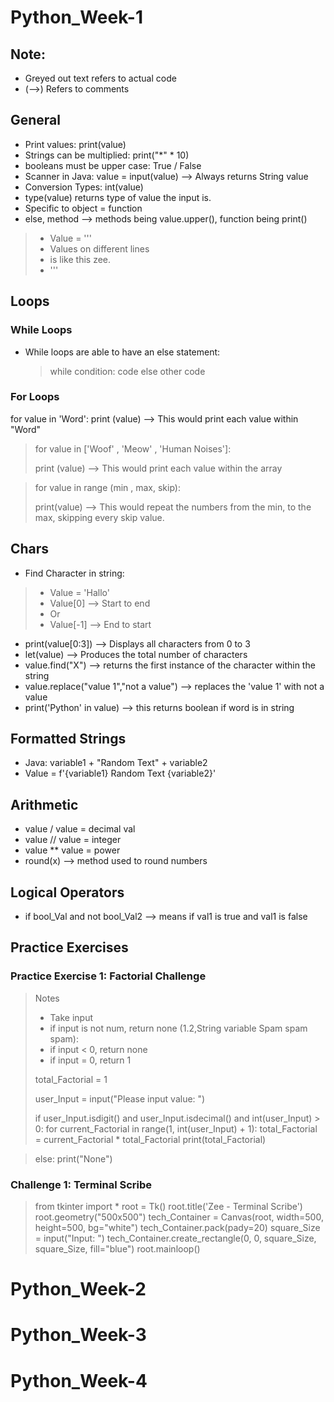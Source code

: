 # Python_Week-1
## Note: 
- Greyed out text refers to actual code
- (-->) Refers to comments

## General
- Print values: print(value)
- Strings can be multiplied: print("*" * 10)
- booleans must be upper case: True / False
- Scanner in Java: value = input(value) --> Always returns String value
- Conversion Types: int(value)
- type(value) returns type of value the input is.
- Specific to object = function
- else, method --> methods being value.upper(), function being print()

> - Value = ''' 
> - Values on different lines
> - is like this zee.
> - '''

## Loops
### While Loops
- While loops are able to have an else statement:
  > while condition:
    > code
    > else
    >  other code
  
### For Loops
for value in 'Word':
print (value) --> This would print each value within "Word"
> for value in ['Woof' , 'Meow' , 'Human Noises']:
>
> print (value) --> This would print each value within the array

> for value in range (min , max, skip):
> 
> print(value) --> This would repeat the numbers from the min, to the max, skipping every skip value.

## Chars
- Find Character in string: 
> - Value = 'Hallo'
>  - Value[0] --> Start to end
> - Or
> - Value[-1] --> End to start
- print(value[0:3]) --> Displays all characters from 0 to 3
- let(value) --> Produces the total number of characters
- value.find("X") --> returns the first instance of the character within the string 
- value.replace("value 1","not a value") --> replaces the 'value 1' with not a value
- print('Python' in value) --> this returns boolean if word is in string


## Formatted Strings
- Java: variable1 + "Random Text" + variable2
- Value = f'{variable1} Random Text {variable2}'

## Arithmetic
- value / value = decimal val
- value // value = integer
- value ** value = power
- round(x) --> method used to round numbers


## Logical Operators
- if bool_Val and not bool_Val2 --> means if val1 is true and val1 is false



## Practice Exercises
### Practice Exercise 1: Factorial Challenge
> Notes
> - Take input
> - if input is not num, return none (1.2,String variable Spam spam spam):
> - if input < 0, return none
> - if input = 0, return 1
> 
> total_Factorial = 1
> 
> user_Input = input("Please input value: ")
>  
> if user_Input.isdigit() and user_Input.isdecimal() and int(user_Input) > 0:
>     for current_Factorial in range(1, int(user_Input) + 1):
>         total_Factorial = current_Factorial * total_Factorial
>     print(total_Factorial)

> else:
>     print("None")

### Challenge 1: Terminal Scribe
> from tkinter import *
root = Tk()
root.title('Zee - Terminal Scribe')
root.geometry("500x500")
tech_Container = Canvas(root, width=500, height=500, bg="white")
tech_Container.pack(pady=20)
square_Size = input("Input: ")
tech_Container.create_rectangle(0, 0, square_Size, square_Size, fill="blue")
root.mainloop()














# Python_Week-2

# Python_Week-3

# Python_Week-4


